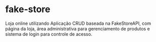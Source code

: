 # fake-store
Loja online utilizando Aplicação CRUD baseada na FakeStoreAPI, com página da loja, área administrativa para gerenciamento de produtos e sistema de login para controle de acesso.
